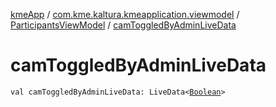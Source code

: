 [kmeApp](../../index.md) / [com.kme.kaltura.kmeapplication.viewmodel](../index.md) / [ParticipantsViewModel](index.md) / [camToggledByAdminLiveData](./cam-toggled-by-admin-live-data.md)

# camToggledByAdminLiveData

`val camToggledByAdminLiveData: LiveData<`[`Boolean`](https://kotlinlang.org/api/latest/jvm/stdlib/kotlin/-boolean/index.html)`>`